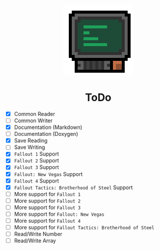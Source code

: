 <div align="center">

![ToDo Logo 192x192](./assets/todo/todo_logo_192x192.gif)

# ToDo

</div>



- [x] Common Reader
- [ ] Common Writer
- [x] Documentation (Markdown)
- [ ] Documentation (Doxygen)
- [x] Save Reading
- [ ] Save Writing
- [x] `Fallout 1` Support
- [x] `Fallout 2` Support
- [x] `Fallout 3` Support
- [x] `Fallout: New Vegas` Support
- [x] `Fallout 4` Support
- [x] `Fallout Tactics: Brotherhood of Steel` Support
- [ ] More support for `Fallout 1`
- [ ] More support for `Fallout 2`
- [ ] More support for `Fallout 3`
- [ ] More support for `Fallout: New Vegas`
- [ ] More support for `Fallout 4`
- [ ] More support for `Fallout Tactics: Brotherhood of Steel`
- [ ] Read/Write Number
- [ ] Read/Write Array
